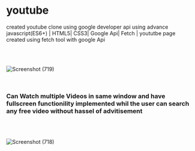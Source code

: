 # youtube
created youtube clone using google developer api using advance javascript(ES6+) | HTML5| CSS3| Google Api| Fetch |
yoututbe page created using fetch tool with google Api

<br>
<br>

![Screenshot (719)](https://user-images.githubusercontent.com/57911117/193192296-abb3d0a6-9158-4c0f-aeea-76652324b00d.png)


<br>
<h3>Can Watch multiple Videos in same window and have fullscreen functionility implemented whil the user can search any free video without hassel of advitisement</h3>
<br>
</br>

![Screenshot (718)](https://user-images.githubusercontent.com/57911117/193192588-547954fc-9002-4ffe-8b92-875bb570e61c.png)

</br>
